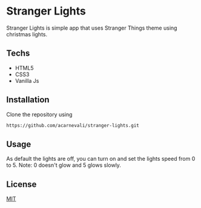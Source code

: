 # Stranger Lights

Stranger Lights is simple app that uses Stranger Things theme using christmas lights.
 
## Techs
- HTML5
- CSS3
- Vanilla Js 

## Installation

Clone the repository using

```bash
https://github.com/acarnevali/stranger-lights.git
```

## Usage

As default the lights are off, you can turn on and set the lights speed from 0 to 5. 
Note: 0 doesn't glow and 5 glows slowly. 



## License
[MIT](https://choosealicense.com/licenses/mit/)
